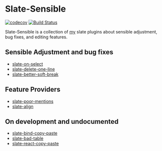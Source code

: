 # Slate-Sensible

[![codecov](https://codecov.io/gh/zhujinxuan/slate-sensible/branch/master/graph/badge.svg)](https://codecov.io/gh/zhujinxuan/slate-sensible)
[![Build Status](https://travis-ci.org/zhujinxuan/slate-sensible.svg?branch=master)](https://travis-ci.org/zhujinxuan/slate-sensible)

Slate-Sensible is a collection of [my](https://github.com/zhujinxuan) slate plugins about sensible adjustment, bug fixes, and editing features.

## Sensible Adjustment and bug fixes

- [slate-on-select](./packages/slate-on-select)
- [slate-delete-one-line](./packages/slate-delete-one-line)
- [slate-better-soft-break](./packages/slate-better-soft-break)

## Feature Providers

- [slate-poor-mentions](./packages/slate-poor-mentions)
- [slate-align](./packages/slate-align)

## On development and undocumented

- [slate-bind-copy-paste](./packages/slate-bind-copy-paste)
- [slate-bad-table](./packages/slate-bad-table)
- [slate-react-copy-paste](./packages/slate-react-copy-paste)

